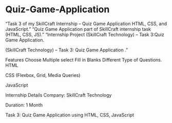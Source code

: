 # Quiz-Game-Application
“Task 3 of my SkillCraft Internship – Quiz Game Application HTML, CSS, and JavaScript.”  “Quiz Game Application part of SkillCraft internship task (HTML, CSS, JS).”  “Internship Project (SkillCraft Technology) – Task 3:Quiz Game Application.

(SkillCraft Technology) – Task 3: Quiz Game Application .”

Features
Choose Multiple select
Fill in Blanks
Different Type of Questions.
HTML

CSS (Flexbox, Grid, Media Queries)

JavaScript

Internship Details
Company: SkillCraft Technology

Duration: 1 Month

Task 3: Quiz Game Application  using HTML, CSS, JavaScript
